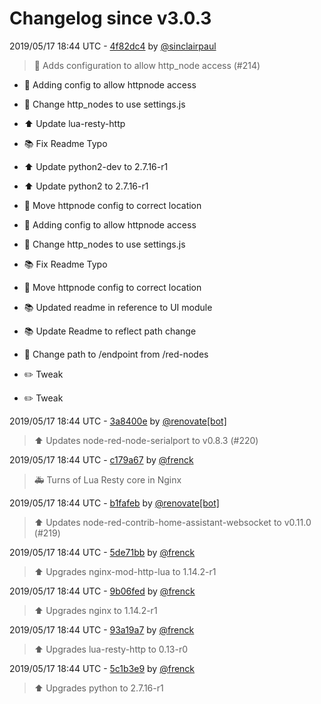 # Changelog since v3.0.3

2019/05/17 18:44 UTC - [4f82dc4](https://github.com/hassio-addons/addon-node-red/commit/4f82dc4c64707e06e01925898986be3cee505f4c) by [@sinclairpaul](https://github.com/sinclairpaul)
> :wrench: Adds configuration to allow http_node access (#214)

* :wrench: Adding config to allow httpnode access

* :hammer: Change http_nodes to use settings.js

* :arrow_up: Update lua-resty-http

* :books: Fix Readme Typo

* :arrow_up: Update python2-dev to 2.7.16-r1

* :arrow_up: Update python2 to 2.7.16-r1

* :hammer: Move httpnode config to correct location

* :wrench: Adding config to allow httpnode access

* :hammer: Change http_nodes to use settings.js

* :books: Fix Readme Typo

* :hammer: Move httpnode config to correct location

* :books: Updated readme in reference to UI module

* :books: Update Readme to reflect path change

* :hammer: Change path to /endpoint from /red-nodes

* :pencil2: Tweak

* :pencil2: Tweak 

2019/05/17 18:44 UTC - [3a8400e](https://github.com/hassio-addons/addon-node-red/commit/3a8400e50d18f91b017058280bc39ac9d022e5bd) by [@renovate[bot]](https://github.com/apps/renovate)
> :arrow_up: Updates node-red-node-serialport to v0.8.3 (#220) 

2019/05/17 18:44 UTC - [c179a67](https://github.com/hassio-addons/addon-node-red/commit/c179a6737fb15f8d08295a25c2f8bb62b7cfa3be) by [@frenck](https://github.com/frenck)
> :ambulance: Turns of Lua Resty core in Nginx 

2019/05/17 18:44 UTC - [b1fafeb](https://github.com/hassio-addons/addon-node-red/commit/b1fafeb278218831c6731f4d6d1ce23e3c5a27df) by [@renovate[bot]](https://github.com/apps/renovate)
> :arrow_up: Updates node-red-contrib-home-assistant-websocket to v0.11.0 (#219) 

2019/05/17 18:44 UTC - [5de71bb](https://github.com/hassio-addons/addon-node-red/commit/5de71bb7793f30596b71f8bf5e53d6ba0203080c) by [@frenck](https://github.com/frenck)
> :arrow_up: Upgrades nginx-mod-http-lua to 1.14.2-r1 

2019/05/17 18:44 UTC - [9b06fed](https://github.com/hassio-addons/addon-node-red/commit/9b06fed6a83e5eaa2e3d669d18d5644cf96f284b) by [@frenck](https://github.com/frenck)
> :arrow_up: Upgrades nginx to 1.14.2-r1 

2019/05/17 18:44 UTC - [93a19a7](https://github.com/hassio-addons/addon-node-red/commit/93a19a77651d152a830ef1ee44abc3507e5757e7) by [@frenck](https://github.com/frenck)
> :arrow_up: Upgrades lua-resty-http to 0.13-r0 

2019/05/17 18:44 UTC - [5c1b3e9](https://github.com/hassio-addons/addon-node-red/commit/5c1b3e93ebb6bcadb979608701e9985704f7e1d1) by [@frenck](https://github.com/frenck)
> :arrow_up: Upgrades python to 2.7.16-r1 

